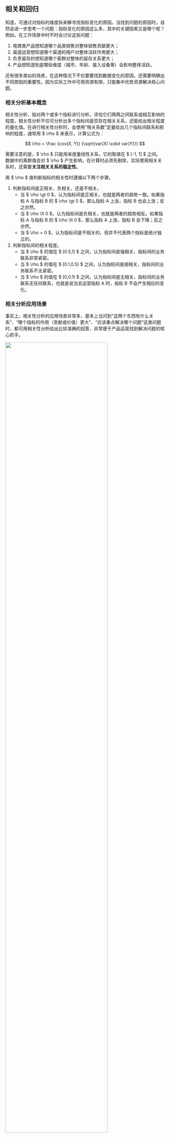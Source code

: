 ## 相关和回归

知道，可通过对指标的维度拆来解寻找指标变化的原因。当找到问题的原因时，自然会进一步思考一个问题：指标变化的原因这么多，其中的关键因素又是哪个呢？例如，在工作场景中时不时会讨论这些问题：

1. 电商类产品想知道哪个品类销售对整体销售贡献更大；
2. 渠道运营想知道哪个渠道的用户对整体活跃作用更大；
3. 负责留存的想知道哪个客群对整体的留存关系更大；
4. 产品想知道到底哪些维度（城市、年龄、接入设备等）会影响整体活跃。

还有很多类似的场景，在这种情况下不仅要要找到数据变化的原因，还需要明确出不同原因的重要性。因为实际工作中可用资源有限，只能集中优势资源解决核心问题。

### 相关分析基本概念

相关性分析，指对两个或多个指标进行分析，评估它们两两之间联系或相互影响的程度。相关性分析不仅可分析出多个指标间是否存在相关关系，还能给出相关程度的量化值。在进行相关性分析时，会使用“相关系数”定量给出几个指标间联系和影响的程度，通常用 $ \rho $ 来表示，计算公式为：

$$
\rho = \frac {cov(X, Y)} {\sqrt{var(X) \cdot var(Y)}}
$$

需要注意的是，$ \rho $ 只能用来度量线性关系，它的取值在 $ [-1, 1] $ 之间。数据中的离群值会对 $ \rho $ 产生影响，在计算时必须先剔除，实际使用相关关系时，还需要**关注相关关系的稳定性**。

用 $ \rho $ 值判断指标的相关性时遵循以下两个步骤。

1. 判断指标间是正相关、负相关，还是不相关。
   - 当 $ \rho \gt 0 $，认为指标间是正相关，也就是两者的趋势一致。如果指标 A 与指标 B 的 $ \rho \gt 0 $，那么指标 A 上涨，指标 B 也会上涨；反之亦然。
   - 当 $ \rho \lt 0 $，认为指标间是负相关，也就是两者的趋势相反。如果指标 A 与指标 B 的 $ \rho \lt 0 $，那么指标 A 上涨，指标 B 会下降；反之亦然。
   - 当 $ \rho = 0 $，认为指标间是不相关的，但并不代表两个指标是统计独立的。
2. 判断指标间的相关程度。
   - 当 $ \rho $ 的值在 $ [0.5,1] $ 之间，认为指标间是强相关，指标间的业务联系非常紧密。
   - 当 $ \rho $ 的值在 $ [0.1,0.5) $ 之间，认为指标间是弱相关，指标间的业务联系不太紧密。
   - 当 $ \rho $ 的值在 $ [0,0.1) $ 之间，认为指标间是无相关，指标间的业务联系无任何联系，也就是说当去运营指标 A 时，指标 B 不会产生相应的变化。

### 相关分析应用场景

事实上，相关性分析的应用场景非常多，基本上当问到“这两个东西有什么关系”、“哪个指标的作用（贡献或价值）更大”、“应该重点解决哪个问题”这类问题时，都可用相关性分析给出比较准确的回答，非常便于产品运营找到解决问题的核心抓手。

<img src="https://github.com/jackfrued/mypic/raw/master/20210713095938.png" width="80%">

在使用相关分析时，应注意以下几个方面：

1. 业务意义：当想知道 A 指标的情况时，可监控 B 指标。
2. 注意事项：千万不要将相关关系判断为因果关系，相关关系是伴随关系而不是因果关系。
3. 强相关关系才是有业务价值的，建议寻找相关系数在 0.6 以上甚至 0.8 以上的指标。
4. 相关关系的本质是 Y 的变化有多少能被 X 解释，跟 X 和 Y 之间的斜率大小无关。

### Excel 计算相关系数

1. 方法一：使用 CORREL 函数。
2. 方法二：使用“数据分析”模块的“相关系数”功能。

<img src="https://github.com/jackfrued/mypic/raw/master/20210713164021.png" width="75%">

### 相关分析案例

#### 分析哪个客群的留存对整体留存贡献更大

留存的运营中最常看的就是新客的留存和活跃客群的留存，用来评估哪个客群的留存与整体的留存联系更紧密，以便制定后续运营的策略。

<img src="https://github.com/jackfrued/mypic/raw/master/20210928214403.png" style="zoom:65%;">

利用 Excel 进行相关分析的结果如下所示。

<img src="https://github.com/jackfrued/mypic/raw/master/20210928214522.png" style="zoom:65%;">

可看出，活跃访客的留存率与整体留存率的相关是强相关；而新增访客的留存率与整体留存率的相关是弱相关，所以如果要提升整体留存率，的产品运营资源应当更多地投放给活跃用户，以提升整体的留存率；而新增访客，虽然不会拿到很多运营资源，但是也要去深入分析为什么新增访客的留存的贡献比较小，适时做一些提升这部分客群与整体留存的策略。

#### 案例 2：找出对购买转化率贡献最高的渠道

基本上电商运营会同时部署多个渠道，包括线上电商平台以及线下的门店。由于现有某产品从各个渠道获客的用户在产品上的购买转化率，需要评估哪些渠道的用户对整体购买转化率贡献最大，后续将重点营销此渠道。

<img src="https://github.com/jackfrued/mypic/raw/master/20210928214725.png" style="zoom:65%;">

#### 案例 3：分析哪些因素对 DAU 的影响更大

分析 DAU 时常会将它拆解为各种维度来分析，这里分析与 DAU 联系最紧密的维度到底是哪些，以帮助制定针对性的运营策略，如下图所示。

<img src="https://github.com/jackfrued/mypic/raw/master/20210928215043.png" style="zoom:65%;">

对于这样的报表，需要找出到底是哪几个城市、哪个操作系统，以及哪个年龄段的用户对于 DAU 的影响最大。如果能找出来这个关系，那么后续要提升 DAU，就有非常清晰的方向。

### 线性回归

如果只有一个自变量 X，而且因变量 Y 和自变量 X 之间的数量变化关系呈现近似的线性关系，就可建立一元线性回归方程，通过自变量 X 的值来预测因变量 Y 的值，这就是所谓的**一元线性回归预测**，回归方程如下所示：

$$
Y = aX + b
$$

可通过历史数据（已知的 $ X $ 和 $ Y $ ），确定参数 $ a $ 和 $ b $ 的值，还原出回归方程，从而实现预测。很显然，$ a $和 $ b $ 的取值可有很多种选择，那么什么才是最好的 $ a $ 和 $ b$ 呢？如果把真实值记为 $ y $，把预测值记为 $ \hat{y} $，那么让 $ SSR $ 值最小的 $ a $ 和 $ b $ 就是最好的 $ a $ 和 $ b $ ，称之为**最小二乘解**，其中$ SSR $ 值计算公式如下所示：

$$
SSR = \sum_{i=1}^{n}(y_i - \hat{y_i})^2
$$

损失函数是凹函数，找到使函数最小的`a`和`b`的值，可通过向凹函数的拐点进行逼近的方式来找到更好的`a`和`b`的值，具体的公式如下所示：

$$
a^\prime = a + (-1) \times \frac {\partial loss(a, b)} {\partial a} \times \Delta \\
b^\prime = b + (-1) \times \frac {\partial loss(a, b)} {\partial b} \times \Delta
$$

对于上面的求 $ SSR $ 的函数来说，可用下面的公式计算偏导数：

$$
f(a, b) = \frac {1} {N} \sum_{i=1}^{N}(y_i - (ax_i + b))^2  \\
\frac {\partial {f(a, b)}} {\partial {a}} = \frac {2} {N} \sum_{i=1}^{N}(-x_iy_i + x_i^2a + x_ib) \\
\frac {\partial {f(a, b)}} {\partial {b}} = \frac {2} {N} \sum_{i=1}^{N}(-y_i + x_ia + b)
$$

上面的方法称为**梯度下降法**。

在 Excel 中，可使用“数据分析”模块的“”来实现线性回归。

<img src="https://github.com/jackfrued/mypic/raw/master/20210714073655.png" width="75%">

对于回归分析，最为重要的是评价回归的结果是否理想，这关系到能否通过回归方程去预测将来，先看看决定系数（Multiple R-Squared，通常称之为$ R^2 $）。在统计学习中，决定系数用于度量因变量的变化中可由自变量解释部分所占的比例，也就是你的回归模型的解释力是否良好，$ R^2 $ 的值越接近`1`越好。

$$
SS_{tot} = \sum_{i}(y_{i} - \bar {y})^2 \\
SS_{res} = \sum_{i}(y_{i} - \hat {y_i})^2 \\
R^2 = 1 - \frac {SS_{res}} {SS_{tot}}
$$

<img src="https://github.com/jackfrued/mypic/raw/master/20210714074159.png" width="60%">

接下来还要对回归方程的显著性进行检验，主要包括 t 检验（回归系数的检验）和 F 检验（回归方程的检验）。对于 F 检验（F-statistic）的结果，主要关注其 p-value ，如果 p-value 小于 0.05，那么说明拟合效果是不错的

